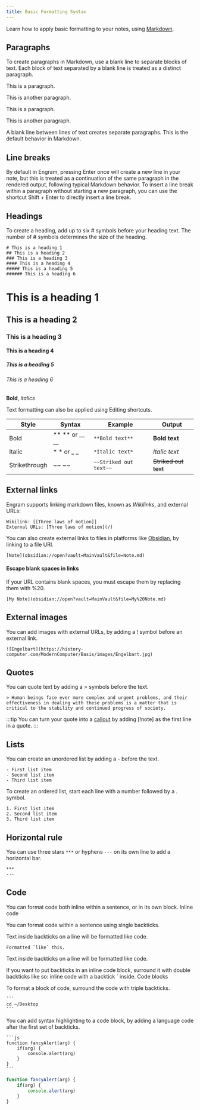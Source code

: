 ```yaml
---
title: Basic Formatting Syntax
---
```


Learn how to apply basic formatting to your notes, using [Markdown](https://daringfireball.net/projects/markdown/).

Paragraphs
---
To create paragraphs in Markdown, use a blank line to separate blocks of text. Each block of text separated by a blank line is treated as a distinct paragraph.

This is a paragraph.

This is another paragraph.

This is a paragraph.

This is another paragraph.

A blank line between lines of text creates separate paragraphs. This is the default behavior in Markdown.

Line breaks
---
By default in Engram, pressing Enter once will create a new line in your note, but this is treated as a continuation of the same paragraph in the rendered output, following typical Markdown behavior. To insert a line break within a paragraph without starting a new paragraph, you can use the shortcut Shift + Enter to directly insert a line break.

Headings
---
To create a heading, add up to six # symbols before your heading text. The number of # symbols determines the size of the heading.

    # This is a heading 1
    ## This is a heading 2
    ### This is a heading 3
    #### This is a heading 4
    ##### This is a heading 5
    ###### This is a heading 6

# This is a heading 1
## This is a heading 2
### This is a heading 3
#### This is a heading 4
##### This is a heading 5
###### This is a heading 6
**Bold**, *italics*

Text formatting can also be applied using Editing shortcuts.

| Style | Syntax | Example | Output |
| ----- | ------ | ------- | ------ |
| Bold | ** ** or __ __ | `**Bold text**` | **Bold text** |
| Italic | * * or _ _ | `*Italic text*` | *Italic text* |
| Strikethrough | ~~ ~~ | `~~Striked out text~~` | ~~Striked out text~~ |

External links
---
Engram supports linking markdown files, known as *Wikilinks*, and external URLs:

    Wikilink: [[Three laws of motion]]
    External URLs: [Three laws of motion](/)

You can also create external links to files in platforms like [Obsidian](https://obsidian.md), by linking to a file URI.

    [Note](obsidian://open?vault=MainVault&file=Note.md)

#### Escape blank spaces in links

If your URL contains blank spaces, you must escape them by replacing them with %20.

    [My Note](obsidian://open?vault=MainVault&file=My%20Note.md)

External images
---
You can add images with external URLs, by adding a ! symbol before an external link.

    ![Engelbart](https://history-computer.com/ModernComputer/Basis/images/Engelbart.jpg)

Quotes
---
You can quote text by adding a > symbols before the text.

    > Human beings face ever more complex and urgent problems, and their effectiveness in dealing with these problems is a matter that is critical to the stability and continued progress of society.

:::tip
You can turn your quote into a [callout](/cards/callouts) by adding [!note] as the first line in a quote.
:::

Lists
---
You can create an unordered list by adding a - before the text.

    - First list item
    - Second list item
    - Third list item

To create an ordered list, start each line with a number followed by a . symbol.

    1. First list item
    2. Second list item
    3. Third list item

Horizontal rule
---
You can use three stars `***` or hyphens `---` on its own line to add a horizontal bar.

    ***
    ---

Code
---
You can format code both inline within a sentence, or in its own block.
Inline code

You can format code within a sentence using single backticks.

Text inside backticks on a line will be formatted like code.
    
    Formatted `like` this.

Text inside backticks on a line will be formatted like code.

If you want to put backticks in an inline code block, surround it with double backticks like so: inline code with a backtick ` inside.
Code blocks

To format a block of code, surround the code with triple backticks.

    ```
    cd ~/Desktop
    ```

You can add syntax highlighting to a code block, by adding a language code after the first set of backticks.

    ```js
    function fancyAlert(arg) {
        if(arg) {
            console.alert(arg)
        }
    }
    ```

```js
function fancyAlert(arg) {
    if(arg) {
        console.alert(arg)
    }
}
```